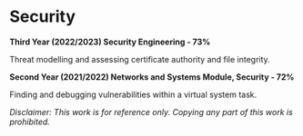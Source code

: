 # Security
**Third Year (2022/2023) Security Engineering - 73%**

Threat modelling and assessing certificate authority and file integrity.

**Second Year (2021/2022) Networks and Systems Module, Security - 72%**

Finding and debugging vulnerabilities within a virtual system task.

_Disclaimer: This work is for reference only. Copying any part of this work is prohibited._

